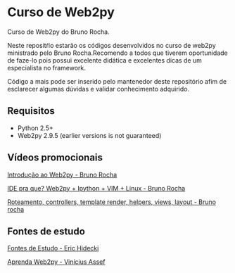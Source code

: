 Curso de Web2py
===============

Curso de Web2py do Bruno Rocha.

Neste repositŕio estarão os códigos desenvolvidos no curso de web2py ministrado pelo Bruno Rocha.Recomendo a todos que tiverem
oportunidade de faze-lo pois possui excelente didática e excelentes dicas de um especialista no framework.

Código a mais pode ser inserido pelo mantenedor deste repositório afim de esclarecer algumas dúvidas e validar conhecimento adquirido.


## Requisitos

* Python 2.5+
* Web2py 2.9.5 (earlier versions is not guaranteed)

## Vídeos promocionais

[Introdução ao Web2py - Bruno Rocha][Intro]

[IDE pra que? Web2py + Ipython + VIM + Linux - Bruno Rocha][IDE]

[Roteamento, controllers, template render, helpers, views, layout - Bruno rocha][Routes]

[Intro]: http://vimeo.com/30474661
[IDE]: http://vimeo.com/26387038
[Routes]: http://vimeo.com/31882548

## Fontes de estudo

[Fontes de Estudo - Eric Hidecki][Fontes-Estudo]

[Aprenda Web2py - Vinícius Assef][Aprenda-Python]

[Fontes-Estudo]: http://ericstk.wordpress.com/2013/01/08/web2py-fontes-de-estudo/
[Aprenda-Python]: http://aprenda-web2py.blogspot.com.br
